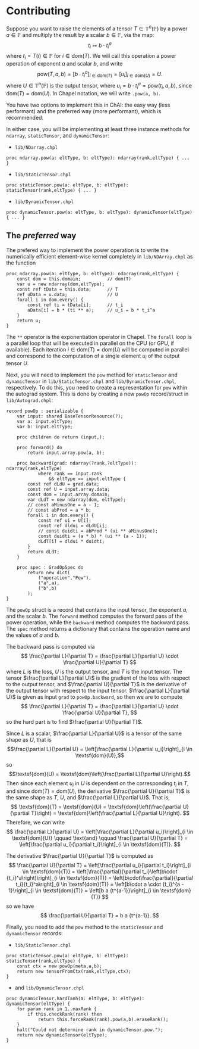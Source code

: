 # Contributing


Suppose you want to raise the elements of a tensor $T\in\mathbb{T}^n(\mathbb{F})$ by a power $a\in \mathbb{F}$ and multiply the result by a scalar $b \in \mathbb{F}$, via the map:
$$
t_i \mapsto b \cdot {t_i}^a
$$
where $t_i = T(i) \in \mathbb{F}$ for $i \in \textsf{dom}(T)$. 
We will call this operation a power operation of exponent $a$ and scalar $b$, and write 
$$
\text{pow}(T, a, b) = \left[b \cdot {t_i}^a\right]_{i \in \textsf{dom}(T)} = \left[u_i\right]_{i \in \textsf{dom}(U)} = U.
$$
where $U\in\mathbb{T}^n(\mathbb{F})$ is the output tensor, where $u_i = b \cdot {t_i}^a=\text{pow}(t_i,a,b)$, since $\textsf{dom}(T) = \textsf{dom}(U)$. In Chapel notation, we will write `.pow(a, b)`.

You have two options to implement this in ChAI: the easy way (less performant) and the preferred way (more performant), which is recommended.

In either case, you will be implementing at least three instance methods for `ndarray`, `staticTensor`, and `dynamicTensor`:
- `lib/NDarray.chpl`
```chapel
proc ndarray.pow(a: eltType, b: eltType): ndarray(rank,eltType) { ... }
```
- `lib/StaticTensor.chpl`
```chapel
proc staticTensor.pow(a: eltType, b: eltType): staticTensor(rank,eltType) { ... }
```
- `lib/DynamicTensor.chpl`
```chapel
proc dynamicTensor.pow(a: eltType, b: eltType): dynamicTensor(eltType) { ... }
```


## The *preferred* way

The prefered way to implement the power operation is to write the numerically efficient element-wise kernel completely in `lib/NDArray.chpl` as the function 
```chapel
proc ndarray.pow(a: eltType, b: eltType): ndarray(rank,eltType) {
    const dom = this.domain;          // dom(T)
    var u = new ndarray(dom,eltType);
    const ref tData = this.data;      // T
    ref uData = u.data;               // U
    forall i in dom.every() {
        const ref ti = tData[i];      // t_i
        aData[i] = b * (ti ** a);     // u_i = b * t_i^a
    }
    return u;
}
```
The `**` operator is the exponentiation operator in Chapel. The `forall` loop is a parallel loop that will be executed in parallel on the CPU (or GPU, if available). Each iteration $i \in \textsf{dom}(T) = \textsf{dom}(U)$ will be computed in parallel and correspond to the computation of a single element $u_i$ of the output tensor $U$. 


Next, you will need to implement the `pow` method for `staticTensor` and `dynamicTensor` in `lib/StaticTensor.chpl` and `lib/DynamicTensor.chpl`, respectively. To do this, you need to create a representation for `pow` within the autograd system. This is done by creating a new `powOp` record/struct in `lib/Autograd.chpl`:
```chapel
record powOp : serializable {
    var input: shared BaseTensorResource(?);
    var a: input.eltType;
    var b: input.eltType;

    proc children do return (input,);

    proc forward() do
        return input.array.pow(a, b);

    proc backward(grad: ndarray(?rank,?eltType)): ndarray(rank,eltType) 
            where rank == input.rank
                && eltType == input.eltType {
        const ref dLdU = grad.data;
        const ref U = input.array.data;
        const dom = input.array.domain;
        var dLdT = new ndarray(dom, eltType);
        // const aMinusOne = a - 1;
        // const abProd = a * b;
        forall i in dom.every() {
            const ref ui = U[i];
            const ref dldui = dLdU[i];
            // const duidti = abProd * (ui ** aMinusOne);
            const duidti = (a * b) * (ui ** (a - 1));
            dLdT[i] = dldui * duidti;
        }
        return dLdT;
    }

    proc spec : GradOpSpec do 
        return new dict(
            ("operation","Pow"),
            ("a",a),
            ("b",b)
        );
}
```
The `powOp` struct is a record that contains the input tensor, the exponent $a$, and the scalar $b$. The `forward` method computes the forward pass of the power operation, while the `backward` method computes the backward pass. The `spec` method returns a dictionary that contains the operation name and the values of $a$ and $b$.

The backward pass is computed via
$$
\frac{\partial L}{\partial T} = \frac{\partial L}{\partial U} \cdot \frac{\partial U}{\partial T}
$$
where $L$ is the loss, $U$ is the output tensor, and $T$ is the input tensor. The tensor $\frac{\partial L}{\partial U}$ is the gradient of the loss with respect to the output tensor, and $\frac{\partial U}{\partial T}$ is the derivative of the output tensor with respect to the input tensor. $\frac{\partial L}{\partial U}$ is given as input `grad` to `powOp.backward`, so then we are to compute 
$$
\frac{\partial L}{\partial T} = \frac{\partial L}{\partial U} \cdot \frac{\partial U}{\partial T},
$$
so the hard part is to find $\frac{\partial U}{\partial T}$.

Since $L$ is a scalar, $\frac{\partial L}{\partial U}$ is a tensor of the same shape as $U$, that is $$\frac{\partial L}{\partial U} = \left[\frac{\partial L}{\partial u_i}\right]_{i \in \textsf{dom}(U)},$$ so $$\textsf{dom}(U) = \textsf{dom}\left(\frac{\partial L}{\partial U}\right).$$
Then since each element $u_i$ in $U$ is dependent on the corresponding $t_i$ in $T$, and since $\textsf{dom}(T) = \textsf{dom}(U)$, the derivative $\frac{\partial U}{\partial T}$ is the same shape as $T$, $U$, and $\frac{\partial L}{\partial U}$. That is,
$$
\textsf{dom}(T) = \textsf{dom}(U) = \textsf{dom}\left(\frac{\partial U}{\partial T}\right) = \textsf{dom}\left(\frac{\partial L}{\partial U}\right).
$$
Therefore, we can write
$$
\frac{\partial L}{\partial U} = \left[\frac{\partial L}{\partial u_i}\right]_{i \in \textsf{dom}(U)}
\qquad \text{and} \qquad
\frac{\partial U}{\partial T} = \left[\frac{\partial u_i}{\partial t_i}\right]_{i \in \textsf{dom}(T)}.
$$

The derivative $\frac{\partial U}{\partial T}$ is computed as
$$
\frac{\partial U}{\partial T} 
= \left[\frac{\partial u_i}{\partial t_i}\right]_{i \in \textsf{dom}(T)} 
= \left[\frac{\partial}{\partial t_i}\left(b\cdot {t_i}^a\right)\right]_{i \in \textsf{dom}(T)} 
= \left[b\cdot\frac{\partial}{\partial t_i}{t_i}^a\right]_{i \in \textsf{dom}(T)} 
= \left[b\cdot a \cdot {t_i}^{a - 1}\right]_{i \in \textsf{dom}(T)} 
= \left[b a {t^{a-1}}\right]_{i \in \textsf{dom}(T)}
$$
so we have
$$
\frac{\partial U}{\partial T} = b a {t^{a-1}}.
$$

Finally, you need to add the `pow` method to the `staticTensor` and `dynamicTensor` records:
- `lib/StaticTensor.chpl`
```chapel
proc staticTensor.pow(a: eltType, b: eltType): staticTensor(rank,eltType) {
    const ctx = new powOp(meta,a,b);
    return new tensorFromCtx(rank,eltType,ctx);
}
```
- and `lib/DynamicTensor.chpl`
```chapel
proc dynamicTensor.hardTanh(a: eltType, b: eltType): dynamicTensor(eltType) {
    for param rank in 1..maxRank {
        if this.checkRank(rank) then
            return this.forceRank(rank).pow(a,b).eraseRank();
    }
    halt("Could not determine rank in dynamicTensor.pow.");
    return new dynamicTensor(eltType);
}
```